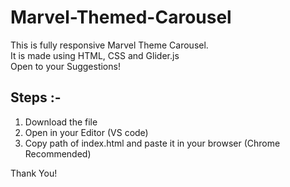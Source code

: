 # Marvel-Themed-Carousel

This is fully responsive Marvel Theme Carousel. <br/>
It is made using HTML, CSS and Glider.js <br/>
Open to your Suggestions!

## Steps :-
1) Download the file
2) Open in your Editor (VS code)
3) Copy path of index.html and paste it in your browser (Chrome Recommended)

Thank You!
